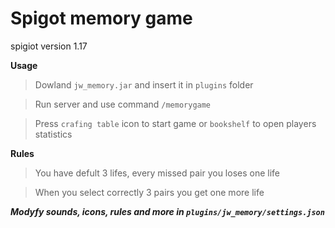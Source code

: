 # Spigot memory game 

spigiot version 1.17

 **Usage**

>Dowland `jw_memory.jar` and insert it in `plugins` folder 

>Run server and use command `/memorygame`   

>Press `crafing table` icon to start game or `bookshelf` to open players statistics 

**Rules**

>You have defult 3 lifes, every missed pair you loses one life 

>When you select correctly 3 pairs you get one more life 


***Modyfy sounds, icons, rules and more in `plugins/jw_memory/settings.json`***




